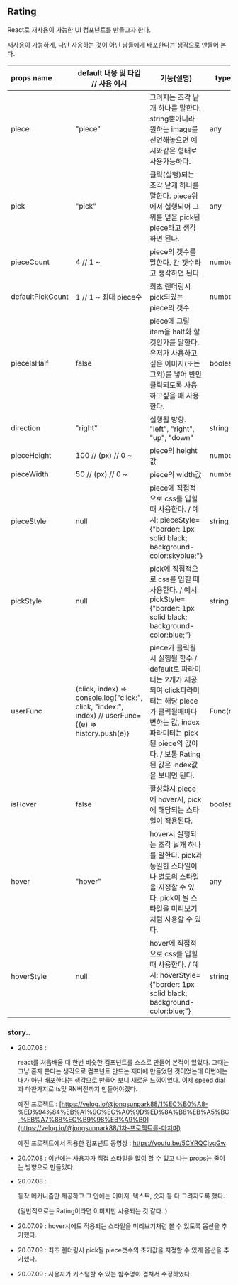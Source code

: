  ## Rating

React로 재사용이 가능한 UI 컴포넌트를 만들고자 한다.

재사용이 가능하게, 나만 사용하는 것이  아닌 남들에게 배포한다는 생각으로 만들어 본다.  



| props name       | default 내용 및 타입 // 사용 예시                            | 기능(설명)                                                   | type    |
| :--------------- | ------------------------------------------------------------ | ------------------------------------------------------------ | ------- |
| piece            | "piece"                                                      | 그려지는 조각 낱개 하나를 말한다. string뿐아니라 원하는 image를 선언해놓으면 예시와같은 형태로 사용가능하다. | any     |
| pick             | "pick"                                                       | 클릭(실행)되는 조각 낱개 하나를 말한다. piece위에서 실행되어 그 위를 덮을 pick된 piece라고 생각하면 된다. | any     |
| pieceCount       | 4 // 1 ~                                                     | piece의 갯수를 말한다. 칸 갯수라고 생각하면 된다.            | number  |
| defaultPickCount | 1 // 1 ~ 최대 piece수                                        | 최초 랜더링시 pick되있는 piece의 갯수                        | number  |
| pieceIsHalf      | false                                                        | piece에 그릴 item을 half화 할 것인가를 말한다. 유저가 사용하고싶은 이미지(또는 그외)를 넣어 반만 클릭되도록 사용하고싶을 때 사용한다. | boolean |
| direction        | "right"                                                      | 실행될 방향. "left", "right", "up", "down"                   | string  |
| pieceHeight      | 100 // (px) // 0 ~                                           | piece의 height값                                             | number  |
| pieceWidth       | 50 // (px) // 0 ~                                            | piece의 width값                                              | number  |
| pieceStyle       | null                                                         | piece에 직접적으로 css를 입힐 때 사용한다. / 예시: pieceStyle={"border: 1px solid black; background-color:skyblue;"} | string  |
| pickStyle        | null                                                         | pick에 직접적으로 css를 입힐 때 사용한다. / 예시: pickStyle={"border: 1px solid black; background-color:blue;"} | string  |
| userFunc         | (click, index) => console.log("click:", click, "index:", index) // userFunc={(e) => history.push(e)} | piece가 클릭될시 실행될 함수 / default로 파라미터는 2개가 제공되며 click파라미터는 해당 piece가 클릭될때마다 변하는 값, index파라미터는 pick된 piece의 값이다. / 보통 Rating된 값은 index값을 보내면 된다. | Func(n) |
| isHover          | false                                                        | 활성화시 piece에 hover시, pick에 해당되는 스타일이 적용된다. | boolean |
| hover            | "hover"                                                      | hover시 실행되는 조각 낱개 하나를 말한다. pick과 동일한 스타일이나 별도의 스타일을 지정할 수 있다. pick이 될 스타일을 미리보기 처럼 사용할 수 있다. | any     |
| hoverStyle       | null                                                         | hover에 직접적으로 css를 입힐 때 사용한다. / 예시: hoverStyle={"border: 1px solid black; background-color:blue;"} | string  |




### story..

- 20.07.08 :

  react를 처음배울 때 한번 비슷한 컴포넌트를 스스로 만들어 본적이 있었다. 그때는 그냥 혼자 쓴다는 생각으로 컴포넌트 만드는 재미에 만들었던 것이었는데 이번에는 내가 아닌 배포한다는 생각으로 만들어 보니 새로운 느낌이었다. 이제 speed dial과 마찬가지로 ts및 RN버전까지 만들어야겠다.

  예전 프로젝트 : [https://velog.io/@jongsunpark88/1%EC%B0%A8-%ED%94%84%EB%A1%9C%EC%A0%9D%ED%8A%B8%EB%A5%BC-%EB%A7%88%EC%B9%98%EB%A9%B0](https://velog.io/@jongsunpark88/1차-프로젝트를-마치며)
  
  예전 프로젝트에서 적용한 컴포넌트 동영상 : https://youtu.be/5CYRQCjvgGw



-  20.07.08 : 이번에는 사용자가 직접 스타일을 많이 할 수 있고 나는 props는 줄이는 방향으로 만들었다.

- 20.07.08 : 

  동작 메커니즘만 제공하고 그 안에는 이미지, 텍스트, 숫자 등 다 그려지도록 했다.

  (일반적으로는 Rating이라면 이미지만 사용되는 것 같다..)



-  20.07.09 : hover시에도 적용되는 스타일을 미리보기처럼 볼 수 있도록 옵션을 추가했다. 
- 20.07.09 : 최초 렌더링시 pick될 piece갯수의 초기값을 지정할 수 있게 옵션을 추가했다.
- 20.07.09 : 사용자가 커스텀할 수 있는 함수명이 겹쳐서 수정하였다.